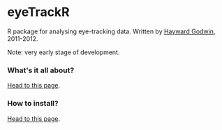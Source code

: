 # eyeTrackR

R package for analysing eye-tracking data. Written by [Hayward Godwin](http://psychwire.wordpress.com/), 2011-2012.

Note: very early stage of development.

### What's it all about?

[Head to this page](https://github.com/hjgodwin/eyeTrackR/wiki).

### How to install?

[Head to this page](https://github.com/hjgodwin/eyeTrackR/wiki/Installation/).







